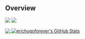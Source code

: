 ## Overview


![](https://img.shields.io/badge/Code-Python-informational?style=for-the-badge&logo=python&logoColor=white&color=2bbc8a)
![](https://img.shields.io/badge/Code-C++-informational?style=for-the-badge&&logo=c&logoColor=white&color=2bbc8a)


<a href="https://github.com/erichugoforever">
  <img align="center" src="https://github-readme-stats.vercel.app/api/top-langs/?username=erichugoforever&hide=java,html,tex&title_color=ffffff&text_color=c9cacc&icon_color=2bbc8a&bg_color=1d1f21&langs_count=3" />
</a>
<a href="https://github.com/erichugoforever">
  <img align="center" src="https://github-readme-stats.vercel.app/api?username=erichugoforever&show_icons=true&line_height=27&count_private=true&title_color=ffffff&text_color=c9cacc&icon_color=2bbc8a&bg_color=1d1f21" alt="erichugoforever's GitHub Stats" />
</a>
